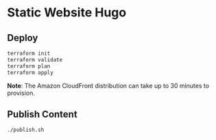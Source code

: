 # Static Website Hugo

## Deploy

```bash
terraform init
terraform validate
terraform plan
terraform apply
```

**Note**: The Amazon CloudFront distribution can take up to 30 minutes to provision.

## Publish Content

```bash
./publish.sh
```
